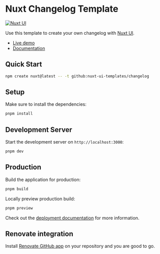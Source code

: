 # Nuxt Changelog Template

[![Nuxt UI](https://img.shields.io/badge/Made%20with-Nuxt%20UI-00DC82?logo=nuxt&labelColor=020420)](https://ui.nuxt.com)

Use this template to create your own changelog with [Nuxt UI](https://ui.nuxt.com).

- [Live demo](https://changelog-template.nuxt.dev/)
- [Documentation](https://ui.nuxt.com/getting-started/installation/nuxt)

<!-- <a href="https://changelog-template.nuxt.dev/" target="_blank">
  <picture>
    <source media="(prefers-color-scheme: dark)" srcset="https://assets.hub.nuxt.com/eyJ0eXAiOiJKV1QiLCJhbGciOiJIUzI1NiJ9.eyJ1cmwiOiJodHRwczovL3BvcnRmb2xpby10ZW1wbGF0ZS5udXh0LmRldiIsImlhdCI6MTc0NTkzNDczMX0.XDWnQoyVy3XVtKQD6PLQ8RFUwr4yr1QnVwPxRrjCrro.jpg?theme=dark">
    <source media="(prefers-color-scheme: light)" srcset="https://assets.hub.nuxt.com/eyJ0eXAiOiJKV1QiLCJhbGciOiJIUzI1NiJ9.eyJ1cmwiOiJodHRwczovL3BvcnRmb2xpby10ZW1wbGF0ZS5udXh0LmRldiIsImlhdCI6MTc0NTkzNDczMX0.XDWnQoyVy3XVtKQD6PLQ8RFUwr4yr1QnVwPxRrjCrro.jpg?theme=light">
    <img alt="Nuxt Changelog Template" src="https://assets.hub.nuxt.com/eyJ0eXAiOiJKV1QiLCJhbGciOiJIUzI1NiJ9.eyJ1cmwiOiJodHRwczovL3BvcnRmb2xpby10ZW1wbGF0ZS5udXh0LmRldiIsImlhdCI6MTc0NTkzNDczMX0.XDWnQoyVy3XVtKQD6PLQ8RFUwr4yr1QnVwPxRrjCrro.jpg">
  </picture>
</a> -->

## Quick Start

```bash [Terminal]
npm create nuxt@latest -- -t github:nuxt-ui-templates/changelog
```

## Setup

Make sure to install the dependencies:

```bash
pnpm install
```

## Development Server

Start the development server on `http://localhost:3000`:

```bash
pnpm dev
```

## Production

Build the application for production:

```bash
pnpm build
```

Locally preview production build:

```bash
pnpm preview
```

Check out the [deployment documentation](https://nuxt.com/docs/getting-started/deployment) for more information.

## Renovate integration

Install [Renovate GitHub app](https://github.com/apps/renovate/installations/select_target) on your repository and you are good to go.
